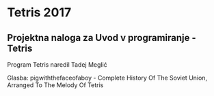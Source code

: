 Tetris 2017
==========

Projektna naloga za Uvod v programiranje - Tetris
-------------------------------------------------

Program Tetris naredil Tadej Meglić

Glasba: pigwiththefaceofaboy - Complete History Of The Soviet Union, Arranged To The Melody Of Tetris
